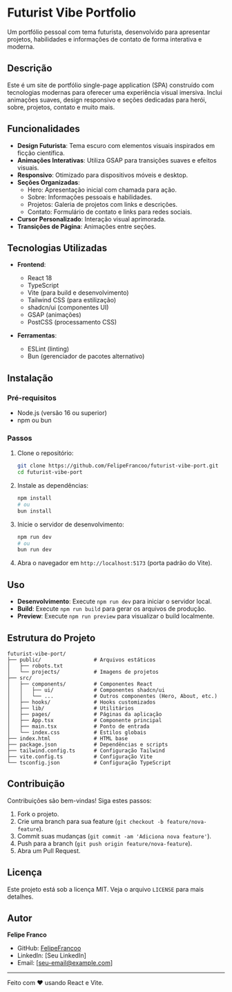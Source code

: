 # Futurist Vibe Portfolio

Um portfólio pessoal com tema futurista, desenvolvido para apresentar projetos, habilidades e informações de contato de forma interativa e moderna.

## Descrição

Este é um site de portfólio single-page application (SPA) construído com tecnologias modernas para oferecer uma experiência visual imersiva. Inclui animações suaves, design responsivo e seções dedicadas para herói, sobre, projetos, contato e muito mais.

## Funcionalidades

- **Design Futurista**: Tema escuro com elementos visuais inspirados em ficção científica.
- **Animações Interativas**: Utiliza GSAP para transições suaves e efeitos visuais.
- **Responsivo**: Otimizado para dispositivos móveis e desktop.
- **Seções Organizadas**:
  - Hero: Apresentação inicial com chamada para ação.
  - Sobre: Informações pessoais e habilidades.
  - Projetos: Galeria de projetos com links e descrições.
  - Contato: Formulário de contato e links para redes sociais.
- **Cursor Personalizado**: Interação visual aprimorada.
- **Transições de Página**: Animações entre seções.

## Tecnologias Utilizadas

- **Frontend**:
  - React 18
  - TypeScript
  - Vite (para build e desenvolvimento)
  - Tailwind CSS (para estilização)
  - shadcn/ui (componentes UI)
  - GSAP (animações)
  - PostCSS (processamento CSS)

- **Ferramentas**:
  - ESLint (linting)
  - Bun (gerenciador de pacotes alternativo)

## Instalação

### Pré-requisitos

- Node.js (versão 16 ou superior)
- npm ou bun

### Passos

1. Clone o repositório:
   ```bash
   git clone https://github.com/FelipeFrancoo/futurist-vibe-port.git
   cd futurist-vibe-port
   ```

2. Instale as dependências:
   ```bash
   npm install
   # ou
   bun install
   ```

3. Inicie o servidor de desenvolvimento:
   ```bash
   npm run dev
   # ou
   bun run dev
   ```

4. Abra o navegador em `http://localhost:5173` (porta padrão do Vite).

## Uso

- **Desenvolvimento**: Execute `npm run dev` para iniciar o servidor local.
- **Build**: Execute `npm run build` para gerar os arquivos de produção.
- **Preview**: Execute `npm run preview` para visualizar o build localmente.

## Estrutura do Projeto

```
futurist-vibe-port/
├── public/                 # Arquivos estáticos
│   ├── robots.txt
│   └── projects/           # Imagens de projetos
├── src/
│   ├── components/         # Componentes React
│   │   ├── ui/             # Componentes shadcn/ui
│   │   └── ...             # Outros componentes (Hero, About, etc.)
│   ├── hooks/              # Hooks customizados
│   ├── lib/                # Utilitários
│   ├── pages/              # Páginas da aplicação
│   ├── App.tsx             # Componente principal
│   ├── main.tsx            # Ponto de entrada
│   └── index.css           # Estilos globais
├── index.html              # HTML base
├── package.json            # Dependências e scripts
├── tailwind.config.ts      # Configuração Tailwind
├── vite.config.ts          # Configuração Vite
└── tsconfig.json           # Configuração TypeScript
```

## Contribuição

Contribuições são bem-vindas! Siga estes passos:

1. Fork o projeto.
2. Crie uma branch para sua feature (`git checkout -b feature/nova-feature`).
3. Commit suas mudanças (`git commit -am 'Adiciona nova feature'`).
4. Push para a branch (`git push origin feature/nova-feature`).
5. Abra um Pull Request.

## Licença

Este projeto está sob a licença MIT. Veja o arquivo `LICENSE` para mais detalhes.

## Autor

**Felipe Franco**

- GitHub: [FelipeFrancoo](https://github.com/FelipeFrancoo)
- LinkedIn: [Seu LinkedIn]
- Email: [seu-email@example.com]

---

Feito com ❤️ usando React e Vite.
